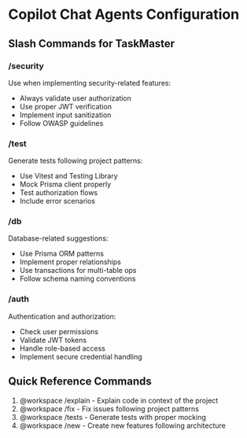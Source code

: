 # Copilot Chat Agents Configuration

## Slash Commands for TaskMaster

### /security
Use when implementing security-related features:
- Always validate user authorization
- Use proper JWT verification
- Implement input sanitization
- Follow OWASP guidelines

### /test
Generate tests following project patterns:
- Use Vitest and Testing Library
- Mock Prisma client properly
- Test authorization flows
- Include error scenarios

### /db
Database-related suggestions:
- Use Prisma ORM patterns
- Implement proper relationships
- Use transactions for multi-table ops
- Follow schema naming conventions

### /auth
Authentication and authorization:
- Check user permissions
- Validate JWT tokens
- Handle role-based access
- Implement secure credential handling

## Quick Reference Commands

1. @workspace /explain - Explain code in context of the project
2. @workspace /fix - Fix issues following project patterns  
3. @workspace /tests - Generate tests with proper mocking
4. @workspace /new - Create new features following architecture
